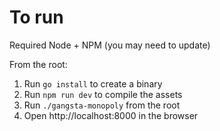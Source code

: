 # To run
Required Node + NPM (you may need to update)

From the root:
1) Run `go install` to create a binary
2) Run `npm run dev` to compile the assets
3) Run `./gangsta-monopoly` from the root
4) Open http://localhost:8000 in the browser
